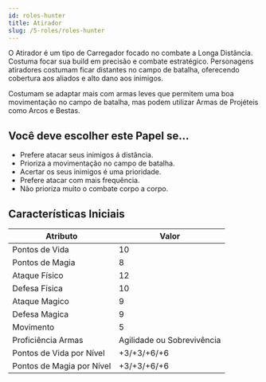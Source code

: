 ```yaml
---
id: roles-hunter
title: Atirador
slug: /5-roles/roles-hunter
---
```


O Atirador é um tipo de Carregador focado no combate a Longa Distância. Costuma focar sua build em precisão e combate estratégico.
Personagens atiradores costumam ficar distantes no campo de batalha, oferecendo cobertura aos aliados e alto dano aos inimigos.

Costumam se adaptar mais com armas leves que permitem uma boa movimentação no campo de batalha, mas podem utilizar Armas de Projéteis como Arcos e Bestas.

## Você deve escolher este Papel se...

- Prefere atacar seus inimigos á distância.
- Prioriza a movimentação no campo de batalha.
- Acertar os seus inimigos é uma prioridade.
- Prefere atacar com mais frequência.
- Não prioriza muito o combate corpo a corpo.

## Características Iniciais

<table>
  <thead>
      <tr>
      <th>Atributo</th>
      <th>Valor</th>
    </tr>
  </thead>
  <tbody>
    <tr>
      <td>Pontos de Vida</td>
      <td>10</td>
    </tr>
    <tr>
      <td>Pontos de Magia</td>
      <td>8</td>
    </tr>
    <tr>
      <td>Ataque Físico</td>
      <td>12</td>
    </tr>
    <tr>
      <td>Defesa Física</td>
      <td>10</td>
    </tr>
    <tr>
      <td>Ataque Magico</td>
      <td>9</td>
    </tr>
    <tr>
      <td>Defesa Magica</td>
      <td>9</td>
    </tr>
    <tr>
      <td>Movimento</td>
      <td>5</td>
    </tr>
    <tr>
      <td>Proficiência Armas</td>
      <td>Agilidade ou Sobrevivência</td>
    </tr>
    <tr>
      <td>Pontos de Vida por Nível</td>
      <td>+3/+3/+6/+6</td>
    </tr>
    <tr>
      <td>Pontos de Magia por Nível</td>
      <td>+3/+3/+6/+6</td>
    </tr>
  </tbody>
</table>
